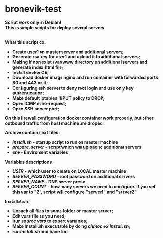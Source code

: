 # bronevik-test
<B>Script work only in Debian!<b><br>
This is simple scripts for deploy several servers.<br><br>

<b>What this script do:</b><br>
<ul>
    <li> Create user1 on master server and additional servers;</li>
    <li> Generate rsa key for user1 and upload it to additional servers;</li>
    <li> Making if non exist /var/www directory on additional servers and generate index.html file;</li>
    <li> Install docker CE;</li>
    <li> Download docker image nginx and run container with forwarded ports 80 and 443 on it;</li>
    <li> Configuring ssh server to deny root login and use only key authentication;</li>
    <li> Make default iptables INPUT policy to DROP;</li>
    <li> Open ICMP echo-request;</li>
    <li> Open SSH server port;</li>
 </ul>
 <p>On this firewall configuration docker container work properly, but other outbound traffic from host machine are droped.</p>

<b>Archive contain next files:</b><br>
<ul>
  <li><i>Install.sh</i> - startup script to run on master machine</li>
  <li><i>prepare_server</i> - script which will upload to additional servers</li>
  <li><i>env</i> - Enviroment variables</li></ul>
  
  <b>Variables descriptions</b>
<ul>
  <li><i>USER</i> - which user to create on LOCAL master machine</li>
  <li><i>SERVER_PASSWORD</i> - root password on additional servers</li>
  <li><i>SERVER_NAME</i> - DNS server prefix</li>
  <li><i>SERVER_COUNT</i> - how many servers we need to configure. If you set this var to "2", script will configure "server1" and "server2"
  </ul>
  
<b>Installation:</b>
<ul>
 <li>Unpack all files to some folder on master server;</li>
 <li>Edit <i>vars</i> file as you need;</li>
 <li>Run <i>source vars</i> to export variables;</li>
 <li>Make Install.sh executable by doing <i>chmod +x Install.sh</i>;</li>
  <li>run <i>Install.sh</i> and have fun</i>
</ul>

